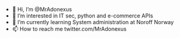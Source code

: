- 👋 Hi, I’m @MrAdonexus
- 👀 I’m interested in IT sec, python and e-commerce APIs
- 🌱 I’m currently learning System administration at Noroff Norway
- 📫 How to reach me twitter.com/MrAdonexus



